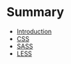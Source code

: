 # Summary

* [Introduction](README.md)
* [CSS](CSS/index.md)
* [SASS](SASS/index.md)
* [LESS](LESS/index.md)

